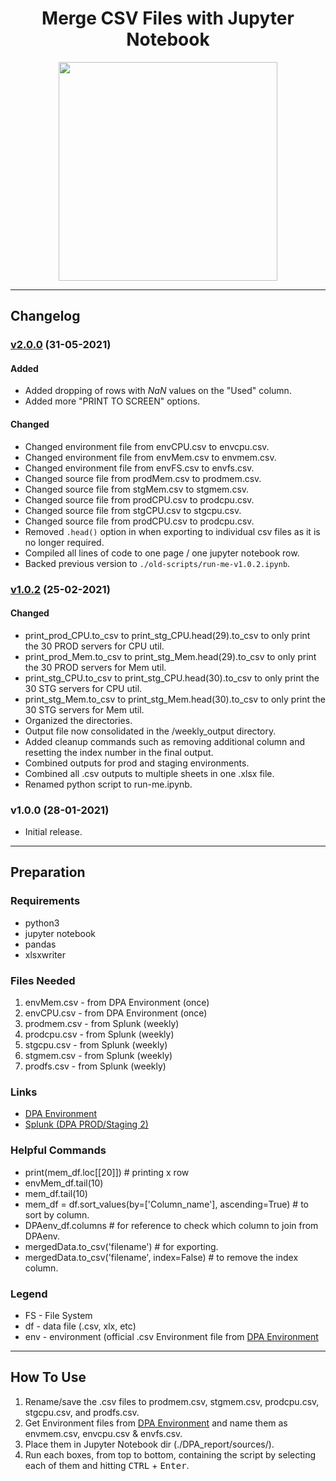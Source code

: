 # <div align="center"> Merge CSV Files with Jupyter Notebook </div>
<p align="center"> <img src="https://i2.wp.com/learn.onemonth.com/wp-content/uploads/2019/07/image3-1.png?fit=756%2C277&ssl=1" width="350"> </p>

---
## Changelog

### [v2.0.0](run-me-v2.0.0.ipynb) (31-05-2021)
#### Added
* Added dropping of rows with _NaN_ values on the "Used" column.
* Added more "PRINT TO SCREEN" options.

#### Changed
* Changed environment file from envCPU.csv to envcpu.csv.
* Changed environment file from envMem.csv to envmem.csv.
* Changed environment file from envFS.csv to envfs.csv.
* Changed source file from prodMem.csv to prodmem.csv.
* Changed source file from stgMem.csv to stgmem.csv.
* Changed source file from prodCPU.csv to prodcpu.csv.
* Changed source file from stgCPU.csv to stgcpu.csv.
* Changed source file from prodCPU.csv to prodcpu.csv.
* Removed `.head()` option in when exporting to individual csv files as it is no longer required.
* Compiled all lines of code to one page / one jupyter notebook row.
* Backed previous version to `./old-scripts/run-me-v1.0.2.ipynb`.

### [v1.0.2](./old-scripts/run-me-v1.0.2.ipynb) (25-02-2021)

#### Changed
* print_prod_CPU.to_csv to print_stg_CPU.head(29).to_csv to only print the 30 PROD servers for CPU util.
* print_prod_Mem.to_csv to print_stg_Mem.head(29).to_csv to only print the 30 PROD servers for Mem util.
* print_stg_CPU.to_csv to print_stg_CPU.head(30).to_csv to only print the 30 STG servers for CPU util.
* print_stg_Mem.to_csv to print_stg_Mem.head(30).to_csv to only print the 30 STG servers for Mem util.
* Organized the directories.
* Output file now consolidated in the /weekly_output directory.
* Added cleanup commands such as removing additional column and resetting the index number in the final output.
* Combined outputs for prod and staging environments.
* Combined all .csv outputs to multiple sheets in one .xlsx file.
* Renamed python script to run-me.ipynb.

### v1.0.0 (28-01-2021)
* Initial release.


---
## Preparation
### Requirements
* python3
* jupyter notebook
* pandas
* xlsxwriter

### Files Needed
1. envMem.csv - from DPA Environment (once)
2. envCPU.csv - from DPA Environment (once)
3. prodmem.csv - from Splunk (weekly)
4. prodcpu.csv - from Splunk (weekly)
5. stgcpu.csv  - from Splunk (weekly)
6. stgmem.csv - from Splunk (weekly)
7. prodfs.csv - from Splunk (weekly)

### Links
* [DPA Environment](https://docs.google.com/spreadsheets/d/1Ll7-mdb8tsGUKIDYJ-dMEBmydxXf24krk8J7r1RIUog/edit#gid=588246582)
* [Splunk (DPA PROD/Staging 2)](http://10.69.81.41:8000/en-US/app/splunk_app_for_linux_Infrastructure/dashboards)

### Helpful Commands
* print(mem_df.loc[[20]]) # printing x row
* envMem_df.tail(10)
* mem_df.tail(10)
* mem_df = df.sort_values(by=['Column_name'], ascending=True) # to sort by column.
* DPAenv_df.columns # for reference to check which column to join from DPAenv.
* mergedData.to_csv('filename') # for exporting.
* mergedData.to_csv('filename', index=False) # to remove the index column.

### Legend
* FS - File System
* df - data file (.csv, xlx, etc)
* env - environment (official .csv Environment file from [DPA Environment](https://docs.google.com/spreadsheets/d/1Ll7-mdb8tsGUKIDYJ-dMEBmydxXf24krk8J7r1RIUog/edit#gid=588246582)

---
## How To Use
1. Rename/save the .csv files to prodmem.csv, stgmem.csv, prodcpu.csv, stgcpu.csv, and prodfs.csv.
2. Get Environment files from [DPA Environment](https://docs.google.com/spreadsheets/d/1Ll7-mdb8tsGUKIDYJ-dMEBmydxXf24krk8J7r1RIUog/edit#gid=588246582) and name them as envmem.csv, envcpu.csv & envfs.csv.
3. Place them in Jupyter Notebook dir (./DPA_report/sources/).
4. Run each boxes, from top to bottom, containing the script by selecting each of them and hitting <kbd>CTRL</kbd> + <kbd>Enter</kbd>.
